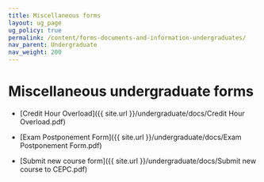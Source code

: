 ```yaml
---
title: Miscellaneous forms
layout: ug_page
ug_policy: true
permalink: /content/forms-documents-and-information-undergraduates/
nav_parent: Undergraduate
nav_weight: 200
---
```


<h1 class="mb-3">Miscellaneous undergraduate forms</h1>


- [Credit Hour Overload]({{ site.url }}/undergraduate/docs/Credit Hour Overload.pdf)

- [Exam Postponement Form]({{ site.url }}/undergraduate/docs/Exam Postponement Form.pdf)

- [Submit new course form]({{ site.url }}/undergraduate/docs/Submit new course to CEPC.pdf)
